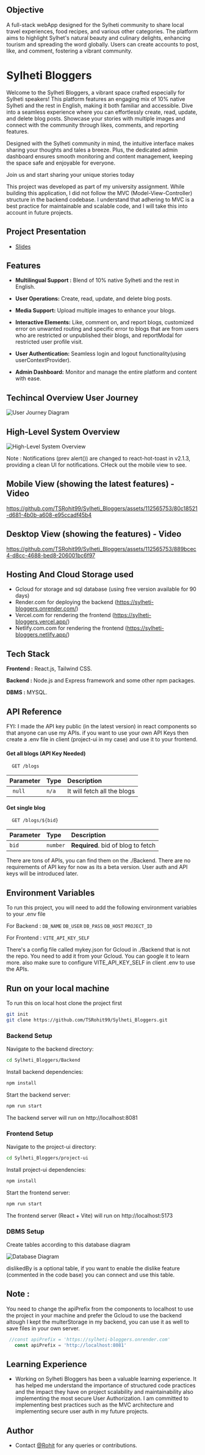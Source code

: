 ## Objective 
A full-stack webApp designed for the Sylheti community to share local travel experiences, food recipes, and various other categories. The platform aims to highlight Sylhet's natural beauty and culinary delights, enhancing tourism and spreading the word globally. Users can create accounts to post, like, and comment, fostering a vibrant community.

# Sylheti Bloggers

Welcome to the Sylheti Bloggers, a vibrant space crafted especially for Sylheti speakers! This platform features an engaging mix of 10% native Sylheti and the rest in English, making it both familiar and accessible. Dive into a seamless experience where you can effortlessly create, read, update, and delete blog posts. Showcase your stories with multiple images and connect with the community through likes, comments, and reporting features.

Designed with the Sylheti community in mind, the intuitive interface makes sharing your thoughts and tales a breeze. Plus, the dedicated admin dashboard ensures smooth monitoring and content management, keeping the space safe and enjoyable for everyone.

Join us and start sharing your unique stories today

This project was developed as part of my university assignment. While building this application, I did not follow the MVC (Model-View-Controller) structure in the backend codebase. I understand that adhering to MVC is a best practice for maintainable and scalable code, and I will take this into account in future projects.

## Project Presentation

- [Slides](https://gamma.app/docs/Sylheti-Bloggers-A-Vibrant-Community-67dwemyhlzn8mxv)

## Features

- **Multilingual Support :** Blend of 10% native Sylheti and the rest in English.

- **User Operations:** Create, read, update, and delete blog posts.

- **Media Support:** Upload multiple images to enhance your blogs.

- **Interactive Elements:** Like, comment on, and report blogs, customized error on unwanted routing and specific error to blogs that are from users who are restricted or unpublished their blogs, and reportModal for restricted user profile visit.

- **User Authentication:** Seamless login and logout functionality(using userContextProvider).

- **Admin Dashboard:** Monitor and manage the entire platform and content with ease.

## Techincal Overview User Journey 

![User Journey Diagram](https://i.postimg.cc/XvwVGfbp/diagram-export-6-24-2024-11-07-09-PM.png)

## High-Level System Overview

![High-Level System Overview](https://i.postimg.cc/x8c9mQ6d/diagram-export-6-25-2024-2-48-02-AM.png)

Note : Notifications (prev alert()) are changed to react-hot-toast in v2.1.3, providing a clean UI for notifications. CHeck out the mobile view to see.

## Mobile View (showing the latest features) - Video


https://github.com/TSRohit99/Sylheti_Bloggers/assets/112565753/80c18521-d681-4b0b-a608-e95ccadf45b4

## Desktop View (showing the features) - Video

https://github.com/TSRohit99/Sylheti_Bloggers/assets/112565753/889bcec4-d8cc-4688-bed8-206001bc6f97





## Hosting And Cloud Storage used
- Gcloud for storage and sql database (using free version available for 90 days)
- Render.com for deploying the backend (https://sylheti-bloggers.onrender.com/)
- Vercel.com for rendering the frontend (https://sylheti-bloggers.vercel.app/)
- Netlify.com.com for rendering the frontend (https://sylheti-bloggers.netlify.app/)

## Tech Stack
**Frontend :** React.js, Tailwind CSS.

**Backend :** Node.js and Express framework and some other npm packages.

**DBMS :** MYSQL.


## API Reference

FYI: I made the API key public (in the latest version) in react components so that anyone can use my APIs. if you want to use your own API Keys then create a .env file in client (project-ui in my case) and use it to your frontend.

#### Get all blogs (API Key Needed)

```http
  GET /blogs
```

| Parameter | Type     | Description                |
| :-------- | :------- | :------------------------- |
| ` null` | `n/a` | It will fetch all the blogs|

#### Get single blog

```http
  GET /blogs/${bid}
```

| Parameter | Type     | Description                       |
| :-------- | :------- | :-------------------------------- |
| `bid`      | `number` | **Required**. bid of blog to fetch |

There are tons of APIs, you can find them on the ./Backend. There are no requirements of API key for now as its a beta version. User auth and API keys will be introduced later.



## Environment Variables

To run this project, you will need to add the following environment variables to your .env file 

For Backend :
`DB_NAME`
`DB_USER`
`DB_PASS`
`DB_HOST`
`PROJECT_ID`

For Frontend :
`VITE_API_KEY_SELF`

There's a config file called mykey.json for Gcloud in ./Backend that is not the repo. You need to add it from your Gcloud. You can google it to learn more. also make sure to configure VITE_API_KEY_SELF in client .env to use the APIs.





## Run on your local machine

To run this on local host clone the project first

```bash
git init
git clone https://github.com/TSRohit99/Sylheti_Bloggers.git

```

### Backend Setup
Navigate to the backend directory:

```bash
cd Sylheti_Bloggers/Backend
```

Install backend dependencies:

```bash
npm install
```
Start the backend server:
```bash
npm run start
```

The backend server will run on http://localhost:8081


### Frontend Setup
Navigate to the project-ui directory:

```bash
cd Sylheti_Bloggers/project-ui
```

Install project-ui dependencies:

```bash
npm install
```
Start the frontend server:
```bash
npm run start
```

The frontend server (React + Vite) will run on http://localhost:5173


### DBMS Setup

Create tables according to this database diagram

![Database Diagram](https://i.postimg.cc/zDHX6TLj/diagram-export-6-19-2024-1-44-54-AM.png)

dislikedBy is a optional table, if you want to enable the dislike feature (commented in the code base) you can connect and use this table.

## Note : 
You need to change the apiPrefix from the components to localhost to use the project in your machine and prefer the Gcloud to use the backend altough I kept the multerStorage in my backend, you can use it as well to save files in your own server.

```javascript
 //const apiPrefix = 'https://sylheti-bloggers.onrender.com'
   const apiPrefix = 'http://localhost:8081'
```

## Learning Experience
- Working on Sylheti Bloggers has been a valuable learning experience. It has helped me understand the importance of structured code practices and the impact they have on project scalability and maintainability also implementing the most secure User Authorization. I am committed to implementing best practices such as the MVC architecture and implementing secure user auth in my future projects.
  

## Author

- Contact [@Rohit](https://tsrohit99.github.io) for any queries or contributions.
